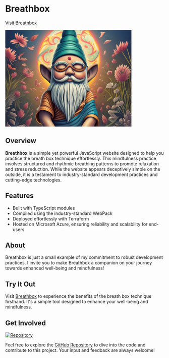 # Breathbox

[Visit Breathbox](https://www.breathbox.net)

![Breathbox Icon](src/img/buddha-gnome-smaller.jpg)

## Overview

**Breathbox** is a simple yet powerful JavaScript website designed to help you practice the breath box technique effortlessly. This mindfulness practice involves structured and rhythmic breathing patterns to promote relaxation and stress reduction. While the website appears deceptively simple on the outside, it is a testament to industry-standard development practices and cutting-edge technologies.

## Features

- Built with TypeScript modules
- Compiled using the industry-standard WebPack
- Deployed effortlessly with Terraform
- Hosted on Microsoft Azure, ensuring reliability and scalability for end-users

## About

Breathbox is just a small example of my commitment to robust development practices. I invite you to make Breathbox a companion on your journey towards enhanced well-being and mindfulness!

## Try It Out

Visit [Breathbox](https://www.breathbox.net) to experience the benefits of the breath box technique firsthand. It's a simple tool designed to enhance your well-being and mindfulness.

## Get Involved

[![Repository](https://img.shields.io/badge/Repository-GitHub-brightgreen.svg)](https://github.com/mdbudnick/breathbox/)

Feel free to explore the [GitHub Repository](https://github.com/mdbudnick/breathbox/) to dive into the code and contribute to this project. Your input and feedback are always welcome!

